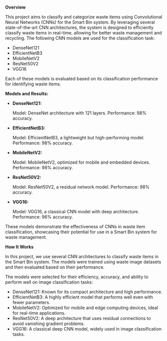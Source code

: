 **Overview**

This project aims to classify and categorize waste items using Convolutional Neural Networks (CNNs) for the Smart Bin system. By leveraging several state-of-the-art CNN architectures, the system is designed to efficiently classify waste items in real-time, allowing for better waste management and recycling. The following CNN models are used for the classification task:

- DenseNet121
- EfficientNetB3
- MobileNetV2
- ResNet50V2
- VGG16

Each of these models is evaluated based on its classification performance for identifying waste items.

**Models and Results:**

- **DenseNet121:**

    Model: DenseNet architecture with 121 layers.
    Performance: 98% accuracy.

- **EfficientNetB3:**

    Model: EfficientNetB3, a lightweight but high-performing model.
    Performance: 98% accuracy.

- **MobileNetV2:**

    Model: MobileNetV2, optimized for mobile and embedded devices.
    Performance: 98% accuracy.

- **ResNet50V2:**

    Model: ResNet50V2, a residual network model.
    Performance: 98% accuracy.

- **VGG16:**

    Model: VGG16, a classical CNN model with deep architecture.
    Performance: 96% accuracy.

These models demonstrate the effectiveness of CNNs in waste item classification, showcasing their potential for use in a Smart Bin system for waste management.


**How It Works**

In this project, we use several CNN architectures to classify waste items in the Smart Bin system. The models were trained using waste image datasets and then evaluated based on their performance.

The models were selected for their efficiency, accuracy, and ability to perform well on image classification tasks:

- DenseNet121: Known for its compact architecture and high performance.
- EfficientNetB3: A highly efficient model that performs well even with fewer parameters.
- MobileNetV2: Optimized for mobile and edge computing devices, ideal for real-time applications.
- ResNet50V2: A deep architecture that uses residual connections to avoid vanishing gradient problems.
- VGG16: A classical deep CNN model, widely used in image classification tasks.
